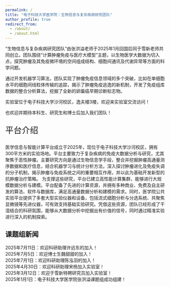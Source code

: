 ```yaml
---
permalink: /
title: "电子科技大学医学院｜生物信息与复杂疾病研究团队"
author_profile: true
redirect_from: 
  - /about/
  - /about.html
---
```


“生物信息与复杂疾病研究团队”由张洪溢老师于2025年1月回国后同于雪新老师共同创立。团队围绕“计算肿瘤免疫与医疗大模型”主题，以生物医学大数据为切入点，探究肿瘤及其免疫微环境的空间组成结构、细胞间通讯及代谢异常等方面的科学问题。

通过开发机器学习算法，团队实现了肿瘤免疫信息领域的多个突破，比如在单细胞水平的细胞间线粒体传输的追踪，揭示了肿瘤免疫逃逸的新机制，开发了免疫组库数据的整合分析算法，挖掘了全新的卵巢癌早期诊断标志物。

实验室位于电子科技大学沙河校区，逸夫楼3楼，欢迎来实验室交流访问！

也欢迎并期待本科生、研究生和博士后加入我们团队！

<p style="font-size: 26px;"> 平台介绍  </p>  
  
</p>    医学信息与智能计算平台成立于2025年，现位于电子科技大学沙河校区，拥有300平方米的实验场地。平台主要致力于复杂疾病的免疫大数据分析与研究，尤其聚焦于恶性肿瘤。主要研究方向是通过生物信息学手段，整合并挖掘肿瘤高通量测序数据和医疗信息，结合机器学习与统计分析方法，深入探讨肿瘤进化及免疫失调的分子机制，揭示肿瘤与免疫系统之间的重要相互作用，并以此为基础开发新型的抗肿瘤治疗策略。
    为支撑这些研究，平台已建立高性能计算集群，能够进行大规模数据分析与建模。平台配备了先进的计算资源，并拥有多种商业、免费及自主研发的算法、软件与数据库，满足高通量数据分析和建模的需求。同时，医学院公共实验平台提供了多套大型实验仪器和设备，包括流式细胞分析与分选系统、共聚焦显微镜等先进仪器，可有效支持基础实验研究。凭借这些资源，团队已经形成了干湿结合的科研氛围，能够从大数据分析中挖掘出有价值的信号，同时通过精准实验进行深入的机制探索。  
    
    
## 课题组新闻
<!-- 最新的消息写在上面，同时注意，每一行的"！"后面要加两个空格，代表回车键。 -->
2025年7月11日：欢迎科研助理许远东的加入！  
2025年7月5日：欢迎博士生魏甜甜的加入！  
2025年7月1日：欢迎科研助理陈泓羽的加入！  
2025年4月30日：欢迎科研助理宋杨加入实验室！  
2025年3月12日：欢迎于雪新特聘研究员加入实验室！  
2025年1月1日：电子科技大学医学院张洪溢课题组成功组建！

